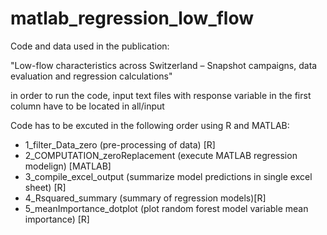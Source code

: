 # matlab_regression_low_flow
Code and data used in the publication: 

"Low-flow characteristics across Switzerland – Snapshot campaigns, data evaluation and regression calculations" 

in order to run the code, input text files with response variable in the first column have to be located in all/input

Code has to be excuted in the following order using R and MATLAB:

-  1_filter_Data_zero (pre-processing of data) [R]
-  2_COMPUTATION_zeroReplacement (execute MATLAB regression modelign) [MATLAB]
-  3_compile_excel_output (summarize model predictions in single excel sheet) [R]
-  4_Rsquared_summary (summary of regression models)[R]
-  5_meanImportance_dotplot (plot random forest model variable mean importance) [R]
